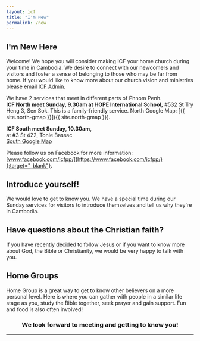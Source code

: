 ```yaml
---
layout: icf
title: "I'm New"
permalink: /new
---
```

## I'm New Here

Welcome! We hope you will consider making ICF your home church during your time in Cambodia. 
We desire to connect with our newcomers and visitors and foster a sense of belonging to those 
who may be far from home. If you would like to know more about our church vision and ministries 
please email [ICF Admin](mailto:admin@icfpp.org).

We have 2 services that meet in different parts of Phnom Penh.<br>
**ICF North meet Sunday, 9.30am at HOPE International School,**
#532 St Try Heng 3, Sen Sok. This is a family-friendly service. North Google Map:
[{{ site.north-gmap }}]({{ site.north-gmap }}).

**ICF South meet Sunday, 10.30am,**<br> 
at #3 St 422, Tonle Bassac<br>
<a href="{{ site.south-gmap }}">South Google Map</a>

Please follow us on Facebook for more information: 
[www.facebook.com/icfpp/](https://www.facebook.com/icfpp/){:target="_blank"}.

## Introduce yourself!
We would love to get to know you. We have a special time during our Sunday services for visitors to introduce themselves and tell us why they're in Cambodia. 

## Have questions about the Christian faith?
If you have recently decided to follow Jesus or if you want to know more about God, the Bible or Christianity, we would be very happy to talk with you. 

## Home Groups
Home Group is a great way to get to know other believers on a more personal level. Here is where you can gather with people in a similar life stage as you, study the Bible together, seek prayer and gain support. Fun and food is also often involved! 

<h3><center>We look forward to meeting and getting to know you!</center></h3>

---
